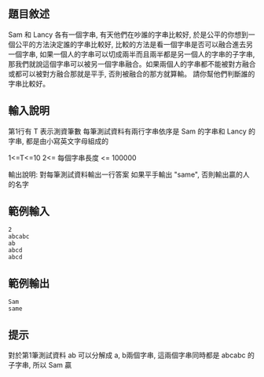 ## 題目敘述
Sam 和 Lancy 各有一個字串, 有天他們在吵誰的字串比較好, 於是公平的你想到一個公平的方法決定誰的字串比較好, 比較的方法是看一個字串是否可以融合進去另一個字串, 如果一個人的字串可以切成兩半而且兩半都是另一個人的字串的子字串, 那我們就說這個字串可以被另一個字串融合。如果兩個人的字串都不能被對方融合或都可以被對方融合那就是平手, 否則被融合的那方就算輸。 請你幫他們判斷誰的字串比較好。

## 輸入說明
第1行有 T 表示測資筆數
每筆測試資料有兩行字串依序是 Sam 的字串和 Lancy 的字串, 都是由小寫英文字母組成的

1<=T<=10
2<= 每個字串長度 <= 100000

輸出說明:
對每筆測試資料輸出一行答案
如果平手輸出 "same", 否則輸出贏的人的名字

## 範例輸入
```
2
abcabc
ab
abcd
abcd
```

## 範例輸出
```
Sam
same
```

## 提示
對於第1筆測試資料
ab 可以分解成 a, b兩個字串, 這兩個字串同時都是 abcabc 的子字串, 所以 Sam 贏
